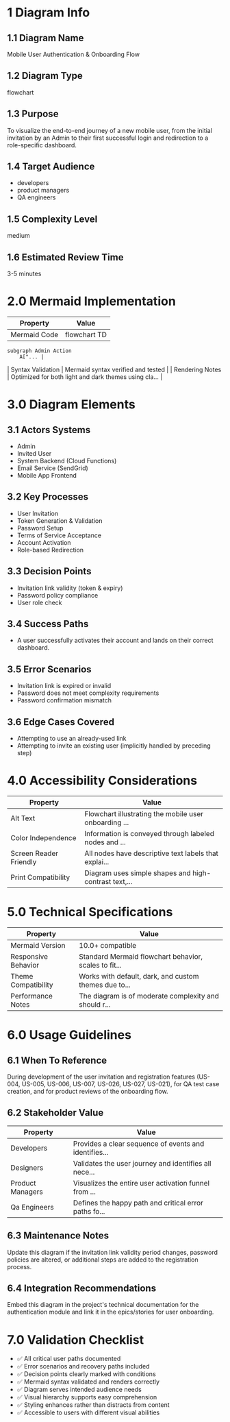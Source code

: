 # 1 Diagram Info

## 1.1 Diagram Name

Mobile User Authentication & Onboarding Flow

## 1.2 Diagram Type

flowchart

## 1.3 Purpose

To visualize the end-to-end journey of a new mobile user, from the initial invitation by an Admin to their first successful login and redirection to a role-specific dashboard.

## 1.4 Target Audience

- developers
- product managers
- QA engineers

## 1.5 Complexity Level

medium

## 1.6 Estimated Review Time

3-5 minutes

# 2.0 Mermaid Implementation

| Property | Value |
|----------|-------|
| Mermaid Code | flowchart TD
    subgraph Admin Action
        A["... |
| Syntax Validation | Mermaid syntax verified and tested |
| Rendering Notes | Optimized for both light and dark themes using cla... |

# 3.0 Diagram Elements

## 3.1 Actors Systems

- Admin
- Invited User
- System Backend (Cloud Functions)
- Email Service (SendGrid)
- Mobile App Frontend

## 3.2 Key Processes

- User Invitation
- Token Generation & Validation
- Password Setup
- Terms of Service Acceptance
- Account Activation
- Role-based Redirection

## 3.3 Decision Points

- Invitation link validity (token & expiry)
- Password policy compliance
- User role check

## 3.4 Success Paths

- A user successfully activates their account and lands on their correct dashboard.

## 3.5 Error Scenarios

- Invitation link is expired or invalid
- Password does not meet complexity requirements
- Password confirmation mismatch

## 3.6 Edge Cases Covered

- Attempting to use an already-used link
- Attempting to invite an existing user (implicitly handled by preceding step)

# 4.0 Accessibility Considerations

| Property | Value |
|----------|-------|
| Alt Text | Flowchart illustrating the mobile user onboarding ... |
| Color Independence | Information is conveyed through labeled nodes and ... |
| Screen Reader Friendly | All nodes have descriptive text labels that explai... |
| Print Compatibility | Diagram uses simple shapes and high-contrast text,... |

# 5.0 Technical Specifications

| Property | Value |
|----------|-------|
| Mermaid Version | 10.0+ compatible |
| Responsive Behavior | Standard Mermaid flowchart behavior, scales to fit... |
| Theme Compatibility | Works with default, dark, and custom themes due to... |
| Performance Notes | The diagram is of moderate complexity and should r... |

# 6.0 Usage Guidelines

## 6.1 When To Reference

During development of the user invitation and registration features (US-004, US-005, US-006, US-007, US-026, US-027, US-021), for QA test case creation, and for product reviews of the onboarding flow.

## 6.2 Stakeholder Value

| Property | Value |
|----------|-------|
| Developers | Provides a clear sequence of events and identifies... |
| Designers | Validates the user journey and identifies all nece... |
| Product Managers | Visualizes the entire user activation funnel from ... |
| Qa Engineers | Defines the happy path and critical error paths fo... |

## 6.3 Maintenance Notes

Update this diagram if the invitation link validity period changes, password policies are altered, or additional steps are added to the registration process.

## 6.4 Integration Recommendations

Embed this diagram in the project's technical documentation for the authentication module and link it in the epics/stories for user onboarding.

# 7.0 Validation Checklist

- ✅ All critical user paths documented
- ✅ Error scenarios and recovery paths included
- ✅ Decision points clearly marked with conditions
- ✅ Mermaid syntax validated and renders correctly
- ✅ Diagram serves intended audience needs
- ✅ Visual hierarchy supports easy comprehension
- ✅ Styling enhances rather than distracts from content
- ✅ Accessible to users with different visual abilities

